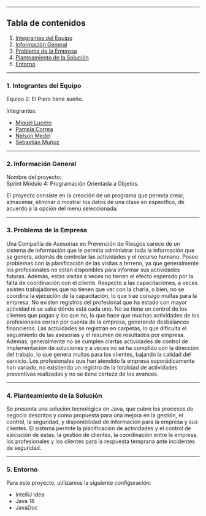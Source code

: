 ***
## Tabla de contenidos

1. [Integrantes del Equipo](#Integrantes-del-Equipo)
2. [Información General](#Información-General)
3. [Problema de la Empresa](#Problema-de-la-Empresa)
4. [Planteamiento de la Solución](#Planteamiento-de-la-Solución)
5. [Entorno](#Entorno)

***
### 1. Integrantes del Equipo <a name="Integrantes-del-Equipo"></a>

Equipo 2: El Piero tiene sueño.

Integrantes:
* [Miguel Lucero](https://github.com/miguellucero123/Sprint-m4-java)
* [Pamela Correa](https://github.com/Pame-b182/Sprint-m4-java)
* [Nelson Medel](https://github.com/chinomedel/Sprint-m4-java)
* [Sebastián Muñoz](https://github.com/SebMunz/Sprint-m4-java)

***
### 2. Información General <a name="Información-General"></a>

Nombre del proyecto:
<br> Sprint Módulo 4: Programación Orientada a Objetos.

El proyecto consiste en la creación de un programa que permita crear, almacenar, eliminar o mostrar los datos de una
clase en específico, de acuerdo a la opción del menú seleccionada.

***
### 3. Problema de la Empresa <a name="Problema-de-la-Empresa"></a>

Una Compañía de Asesorías en Prevención de Riesgos carece de un sistema de información que le permita administrar toda 
la información que se genera, además de controlar las actividades y el recurso humano.
Posee problemas con la planificación de las visitas a terreno, ya que generalmente los profesionales no están 
disponibles para informar sus actividades futuras. Además, estas visitas a veces no tienen el efecto esperado por la 
falta de coordinación con el cliente.
Respecto a las capacitaciones, a veces asisten trabajadores que no tienen que ver con la charla, o bien, no se coordina 
la ejecución de la capacitación, lo que trae consigo multas para la empresa.
No existen registros del profesional que ha estado con mayor actividad ni se sabe dónde está cada uno.
No se tiene un control de los clientes que pagan y los que no, lo que hace que muchas actividades de los profesionales 
corran por cuenta de la empresa, generando desbalances financieros. 
Las actividades se registran en carpetas, lo que dificulta el seguimiento de las asesorías y el resumen de resultados 
por empresa. Además, generalmente no se cumplen ciertas actividades de control de implementación de soluciones y a veces
no se ha cumplido con la dirección del trabajo, lo que genera multas para los clientes, bajando la calidad del servicio.
Los profesionales que han atendido la empresa esporádicamente han variado, no existiendo un registro de la totalidad de 
actividades preventivas realizadas y no se tiene certeza de los avances.

***
### 4. Planteamiento de la Solución <a name="Planteamiento-de-la-solución"></a>

Se presenta una solución tecnológica en Java, que cubre los procesos de negocio descritos y como propuesta para
una mejora en la gestión, el control, la seguridad, y disponibilidad de información para la empresa y sus clientes. 
El sistema permite la planificación de actividades y el control de ejecución de estas, la gestión de clientes, la 
coordinación entre la empresa, los profesionales y los clientes para la respuesta temprana ante incidentes de seguridad.

***
### 5. Entorno <a name="Entorno"></a>
Para este proyecto, utilizamos la siguiente configuración:
- IntelliJ Idea
- Java 18
- JavaDoc

